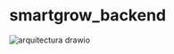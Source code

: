 # smartgrow_backend

![arquitectura drawio](https://user-images.githubusercontent.com/49843087/233516382-34e360b0-8d92-4861-a044-4674aa28b2cf.png)
